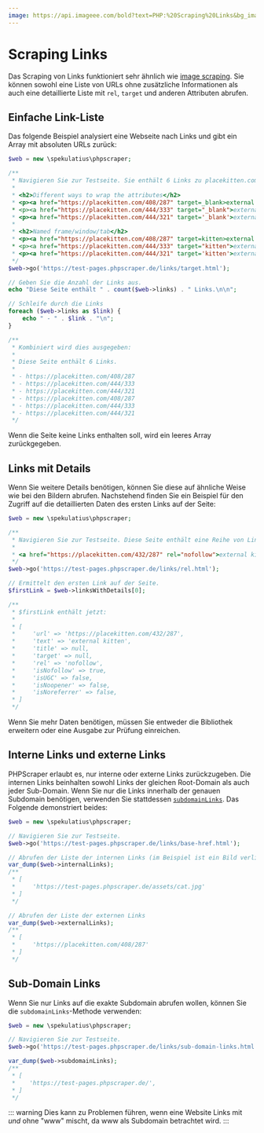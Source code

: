 ```yaml
---
image: https://api.imageee.com/bold?text=PHP:%20Scraping%20Links&bg_image=https://images.unsplash.com/photo-1542762933-ab3502717ce7
---
```


# Scraping Links

Das Scraping von Links funktioniert sehr ähnlich wie [image scraping](/de/examples/scrape-images.html). Sie können sowohl eine Liste von URLs ohne zusätzliche Informationen als auch eine detaillierte Liste mit `rel`, `target` und anderen Attributen abrufen.


## Einfache Link-Liste

Das folgende Beispiel analysiert eine Webseite nach Links und gibt ein Array mit absoluten URLs zurück:

```php
$web = new \spekulatius\phpscraper;

/**
 * Navigieren Sie zur Testseite. Sie enthält 6 Links zu placekitten.com mit unterschiedlichen Attributen:
 *
 * <h2>Different ways to wrap the attributes</h2>
 * <p><a href="https://placekitten.com/408/287" target=_blank>external kitten</a></p>
 * <p><a href="https://placekitten.com/444/333" target="_blank">external kitten</a></p>
 * <p><a href="https://placekitten.com/444/321" target='_blank'>external kitten</a></p>
 *
 * <h2>Named frame/window/tab</h2>
 * <p><a href="https://placekitten.com/408/287" target=kitten>external kitten</a></p>
 * <p><a href="https://placekitten.com/444/333" target="kitten">external kitten</a></p>
 * <p><a href="https://placekitten.com/444/321" target='kitten'>external kitten</a></p>
 */
$web->go('https://test-pages.phpscraper.de/links/target.html');

// Geben Sie die Anzahl der Links aus.
echo "Diese Seite enthält " . count($web->links) . " Links.\n\n";

// Schleife durch die Links
foreach ($web->links as $link) {
    echo " - " . $link . "\n";
}

/**
 * Kombiniert wird dies ausgegeben:
 *
 * Diese Seite enthält 6 Links.
 *
 * - https://placekitten.com/408/287
 * - https://placekitten.com/444/333
 * - https://placekitten.com/444/321
 * - https://placekitten.com/408/287
 * - https://placekitten.com/444/333
 * - https://placekitten.com/444/321
 */
```

Wenn die Seite keine Links enthalten soll, wird ein leeres Array zurückgegeben.


## Links mit Details

Wenn Sie weitere Details benötigen, können Sie diese auf ähnliche Weise wie bei den Bildern abrufen. Nachstehend finden Sie ein Beispiel für den Zugriff auf die detaillierten Daten des ersten Links auf der Seite:

```php
$web = new \spekulatius\phpscraper;

/**
 * Navigieren Sie zur Testseite. Diese Seite enthält eine Reihe von Links mit unterschiedlichen rel-Attributen. Um Platz zu sparen, wird nur der erste Link angezeigt:
 *
 * <a href="https://placekitten.com/432/287" rel="nofollow">external kitten</a>
 */
$web->go('https://test-pages.phpscraper.de/links/rel.html');

// Ermittelt den ersten Link auf der Seite.
$firstLink = $web->linksWithDetails[0];

/**
 * $firstLink enthält jetzt:
 *
 * [
 *     'url' => 'https://placekitten.com/432/287',
 *     'text' => 'external kitten',
 *     'title' => null,
 *     'target' => null,
 *     'rel' => 'nofollow',
 *     'isNofollow' => true,
 *     'isUGC' => false,
 *     'isNoopener' => false,
 *     'isNoreferrer' => false,
 * ]
 */
```

Wenn Sie mehr Daten benötigen, müssen Sie entweder die Bibliothek erweitern oder eine Ausgabe zur Prüfung einreichen.


## Interne Links und externe Links

PHPScraper erlaubt es, nur interne oder externe Links zurückzugeben. Die internen Links beinhalten sowohl Links der gleichen Root-Domain als auch jeder Sub-Domain. Wenn Sie nur die Links innerhalb der genauen Subdomain benötigen, verwenden Sie stattdessen [`subdomainLinks`](#sub-domain-links). Das Folgende demonstriert beides:

```php
$web = new \spekulatius\phpscraper;

// Navigieren Sie zur Testseite.
$web->go('https://test-pages.phpscraper.de/links/base-href.html');

// Abrufen der Liste der internen Links (im Beispiel ist ein Bild verlinkt)
var_dump($web->internalLinks);
/**
 * [
 *     'https://test-pages.phpscraper.de/assets/cat.jpg'
 * ]
 */

// Abrufen der Liste der externen Links
var_dump($web->externalLinks);
/**
 * [
 *     'https://placekitten.com/408/287'
 * ]
 */
```

## Sub-Domain Links

Wenn Sie nur Links auf die exakte Subdomain abrufen wollen, können Sie die `subdomainLinks`-Methode verwenden:

```php
$web = new \spekulatius\phpscraper;

// Navigieren Sie zur Testseite.
$web->go('https://test-pages.phpscraper.de/links/sub-domain-links.html');

var_dump($web->subdomainLinks);
/**
 * [
 *    'https://test-pages.phpscraper.de/',
 * ]
 */
```

::: warning
Dies kann zu Problemen führen, wenn eine Website Links mit *und* ohne "www" mischt, da www als Subdomain betrachtet wird.
:::
